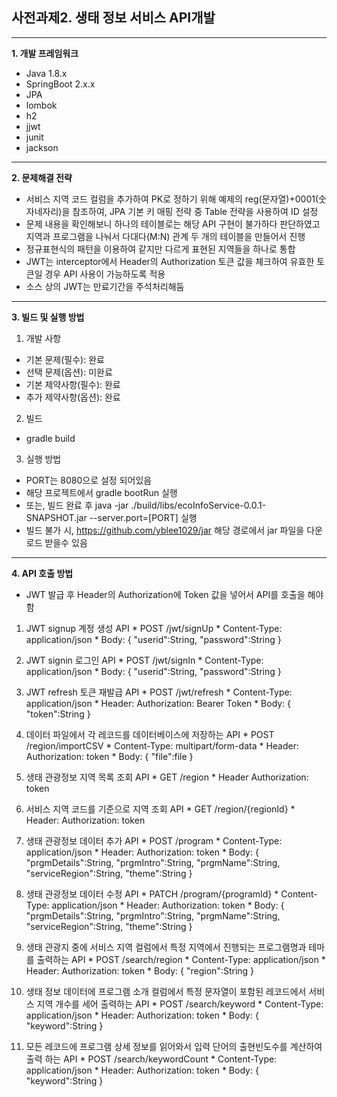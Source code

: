**사전과제2. 생태 정보 서비스 API개발**
--
---


**1. 개발 프레임워크**
* Java 1.8.x
* SpringBoot 2.x.x
* JPA
* lombok
* h2
* jjwt
* junit
* jackson

---

**2. 문제해결 전략**
* 서비스 지역 코드 컬럼을 추가하여 PK로 정하기 위해 예제의 reg(문자열)+0001(숫자네자리)을 참조하여, JPA 기본 키 매핑 전략 중 Table 전략을 사용하여 ID 설정
* 문제 내용을 확인해보니 하나의 테이블로는 해당 API 구현이 불가하다 판단하였고 지역과 프로그램을 나눠서 다대다(M:N) 관계 두 개의 테이블을 만들어서 진행
* 정규표현식의 패턴을 이용하여 같지만 다르게 표현된 지역들을 하나로 통합
* JWT는 interceptor에서 Header의 Authorization 토큰 값을 체크하여 유효한 토큰일 경우 API 사용이 가능하도록 적용
* 소스 상의 JWT는 만료기간을 주석처리해둠
 

---
**3. 빌드 및 실행 방법**
1. 개발 사항
 * 기본 문제(필수): 완료
 * 선택 문제(옵션): 미완료
 * 기본 제약사항(필수): 완료
 * 추가 제약사항(옵션): 완료    

2. 빌드
 * gradle build

3. 실행 방법
 * PORT는 8080으로 설정 되어있음
 * 해당 프로젝트에서 gradle bootRun 실행
 * 또는, 빌드 완료 후 java -jar ./build/libs/ecoInfoService-0.0.1-SNAPSHOT.jar --server.port=[PORT] 실행
 * 빌드 불가 시, https://github.com/yblee1029/jar 해당 경로에서 jar 파일을 다운로드 받을수 있음
---

**4. API 호출 방법**
 * JWT 발급 후 Header의 Authorization에 Token 값을 넣어서 API를 호출을 해야 함  

  1. JWT signup 계정 생성 API
    * POST /jwt/signUp
    * Content-Type: application/json
    * Body: { "userid":String, "password":String }  
   
  2. JWT signin 로그인 API
    * POST /jwt/signIn
    * Content-Type: application/json
    * Body: { "userid":String, "password":String }  
   
  3. JWT refresh 토큰 재발급 API 
    * POST /jwt/refresh
    * Content-Type: application/json
    * Header: Authorization: Bearer Token
    * Body: { "token":String }  

  4. 데이터 파일에서 각 레코드를 데이터베이스에 저장하는 API 
    * POST /region/importCSV
    * Content-Type: multipart/form-data
    * Header: Authorization: token
    * Body: { "file":file } 

  5. 생태 관광정보 지역 목록 조회 API 
    * GET /region
    * Header Authorization: token

  6. 서비스 지역 코드를 기준으로 지역 조회 API 
    * GET /region/{regionId}
    * Header: Authorization: token

  7. 생태 관광정보 데이터 추가 API
    * POST /program
    * Content-Type: application/json
    * Header: Authorization: token
    * Body: { "prgmDetails":String, "prgmIntro":String, "prgmName":String, "serviceRegion":String, "theme":String }
    
  8. 생태 관광정보 데이터 수정 API
    * PATCH /program/{programId}
    * Content-Type: application/json
    * Header: Authorization: token
    * Body: { "prgmDetails":String, "prgmIntro":String, "prgmName":String, "serviceRegion":String, "theme":String }
    
  9. 생태 관광지 중에 서비스 지역 컬럼에서 특정 지역에서 진행되는 프로그램명과 테마를 출력하는 API
    * POST /search/region
    * Content-Type: application/json
    * Header: Authorization: token
    * Body: { "region":String }
    
  10. 생태 정보 데이터에 프로그램 소개 컬럼에서 특정 문자열이 포함된 레코드에서 서비스 지역 개수를 세어 출력하는 API
    * POST /search/keyword
    * Content-Type: application/json
    * Header: Authorization: token
    * Body: { "keyword":String }
    
  11. 모든 레코드에 프로그램 상세 정보를 읽어와서 입력 단어의 출현빈도수를 계산하여 출력 하는 API
    * POST /search/keywordCount
    * Content-Type: application/json
    * Header: Authorization: token
    * Body: { "keyword":String }